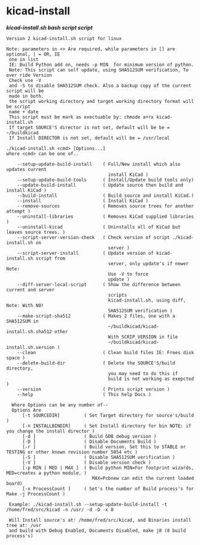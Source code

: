 # kicad-install
  ***kicad-install.sh bash script script***  

    Version 2 kicad-install.sh script for linux
    
    Note: parameters in <> Are required, while parameters in [] are optional, | = OR, IE
	 one in list  
     IE: Build Python add on, needs -p MIN  for minimum version of python.  
     Note: This script can self update, using SHA512SUM verification, To over ride Version
	 Check use -V  
     and -S to disable SHA512SUM check. Also a backup copy of the current script will be
	 made in both.  
     the script working directory and target working directory format will be script
	 name + date  
     This script must be mark as exectuable by: chmode a+rx kicad-install.sh  
     If target SOURCE'S director is not set, default will be be = ~/buildkicad  
     If Install DIRECTOR is not set, default will be = /usr/local  
    
    ./kicad-install.sh <cmd> [Options...]  
    where <cmd> can be one of..  
  
        --setup-update-build-install    ( Full/New install which also updates current  
                                          install KiCad )  
        --setup-update-build-tools      ( Install/Update build tools only)  
        --update-build-install          ( Update source then build and install KiCad )  
        --build-install                 ( Build source and install KiCad.)  
        --install                       ( Install KiCad )  
        --remove-sources                ( Removes source trees for another attempt )  
        --uninstall-libraries           ( Removes KiCad supplied libraries )  
        --uninstall-kicad               ( Uninstalls all of KiCad but leaves source trees. )  
        --script-server-version-check   ( Check version of script ./kicad-install.sh on  
		                                  server )  
		--script-server-install         ( Update version of kicad-install.sh script from  
		                                  server, only update's if newer Note:
		                                  Use -V to force  
										  update )  
        --diff-server-local-script      ( Show the difference between current and server
										  scripts  
                                          kicad-install.sh, using diff, Note: With NO!  
										  SHA512SUM verification )  
        --make-script-sha512            ( Makes 2 files, one with a SHA512SUM in
										  ~/buildkicad/kicad-install.sh.sha512 other  
                                          With SCRIP_VERSION in file  
										  ~/buildkicad/kicad-install.sh.version )  
        --clean                         ( Clean build files IE: Frees disk space )  
        --delete-build-dir              ( Delete the SOURCE'S/build directory,  
                                          you may need to do this if  
                                          build is not working as exepcted )  
        --version                       ( Prints script version )  
        --help                          ( This help Docs )  
      
      Where Options can be any number of--  
      Options Are  
          [-t SOURCEDIR]         ( Set Target directory for source's/build )  
          [-n INSTALLBINDIR]     ( Set Install directory for bin NOTE: if you change the install director )  
          [-d ]                  ( Build GDB debug version )  
          [-D ]                  ( Disable Documents Build )  
          [-r ]                  ( Build version, Set this to STABLE or TESTING or other known revision number 5054 etc )  
          [-S ]                  ( Disable SHA512SUM verification )  
          [-V ]                  ( Disable version check )  
          [-p MIN | MED | MAX ]  ( Build python MIN=For footprint wizards, MED=creates a python module, )  
                                    MAX=Pcbnew can edit the current loaded board)  
          [-x ProcessCount ]     ( Set's the number of Build process's for Make -j ProcessCount )  
      
     Example: ./kicad-install.sh --setup-update-build-install -t /home/fred/src/kicad -n /usr/ -d -D -x 8  
      
     Will Install source's at: /home/fred/src/kicad, and Binaries install tree at: /usr   
     and build with Debug Enabled, Documents Disabled, make j8 (8 build process's)   
  


